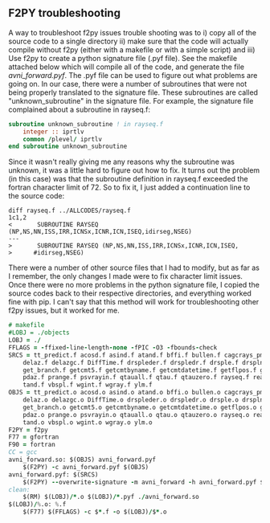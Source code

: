 F2PY troubleshooting
--------------------
A way to troubleshoot f2py issues trouble shooting was to i) copy all of the source code to a single directory ii) make sure that the code will actually compile without f2py (either with a makefile or with a simple script) and iii) Use f2py to create a python signature file (.pyf file). See the makefile attached below which will compile all of the code, and generate the file *avni_forward.pyf*. The .pyf file can be used to figure out what problems are going on. In our case, there were a number of subroutines that were not being properly translated to the signature file. These subroutines are called "unknown_subroutine" in the signature file. For example, the signature file complained about a subroutine in rayseq.f:

~~~fortran
subroutine unknown_subroutine ! in rayseq.f
    integer :: iprtlv
    common /plevel/ iprtlv
end subroutine unknown_subroutine
~~~
Since it wasn't really giving me any reasons why the subroutine was unknown, it was a little hard to figure out how to fix. It turns out the problem (in this case) was that the subroutine definition in rayseq.f exceeded the fortran character limit of 72. So to fix it, I just added a continuation line to the source code:
~~~
diff rayseq.f ../ALLCODES/rayseq.f
1c1,2
<       SUBROUTINE RAYSEQ (NP,NS,NN,ISS,IRR,ICNSx,ICNR,ICN,ISEQ,idirseg,NSEG)
---
>       SUBROUTINE RAYSEQ (NP,NS,NN,ISS,IRR,ICNSx,ICNR,ICN,ISEQ,
>      #idirseg,NSEG)
~~~
There were a number of other source files that I had to modify, but as far as I remember, the only changes I made were to fix character limit issues. Once there were no more problems in the python signature file, I copied the source codes back to their respective directories, and everything worked fine with pip. I can't say that this method will work for troubleshooting other f2py issues, but it worked for me.

~~~fortran
# makefile
#LOBJ = ./objects
LOBJ = ./
FFLAGS = -ffixed-line-length-none -fPIC -O3 -fbounds-check
SRCS = tt_predict.f acosd.f asind.f atand.f bffi.f bullen.f cagcrays_pm.f closfl.f conv2geocen.f cosd.f dacosd.f dbsplrem.f dcosd.f ddelaz.f ddelazgc.f \
    delaz.f delazgc.f DiffTime.f drspleder.f drspledr.f drsple.f drspln.f dsind.f dxt.f evemb.f evemdr.f evemell.f evem.f fdrays.f fqs.f \
    get_branch.f getcmt5.f getcmtbyname.f getcmtdatetime.f getflpos.f get_ishflag.f getptab.f julday.f legndr.f lpyr.f monday.f openfl.f \
    pdaz.f prange.f psvrayin.f qtauall.f qtau.f qtauzero.f rayseq.f reademb.f reademfl.f readnbn.f readptab.f sind.f swap4of4.f tadder.f \
    tand.f vbspl.f wgint.f wgray.f ylm.f
OBJS = tt_predict.o acosd.o asind.o atand.o bffi.o bullen.o cagcrays_pm.o closfl.o conv2geocen.o cosd.o dacosd.o dbsplrem.o dcosd.o ddelaz.o ddelazgc.o \
    delaz.o delazgc.o DiffTime.o drspleder.o drspledr.o drsple.o drspln.o dsind.o dxt.o evemb.o evemdr.o evemell.o evem.o fdrays.o fqs.o \
    get_branch.o getcmt5.o getcmtbyname.o getcmtdatetime.o getflpos.o get_ishflag.o getptab.o julday.o legndr.o lpyr.o monday.o openfl.o \
    pdaz.o prange.o psvrayin.o qtauall.o qtau.o qtauzero.o rayseq.o reademb.o reademfl.o readnbn.o readptab.o sind.o swap4of4.o tadder.o \
    tand.o vbspl.o wgint.o wgray.o ylm.o
F2PY = f2py
F77 = gfortran
F90 = fortran
CC = gcc
avni_forward.so: $(OBJS) avni_forward.pyf
    $(F2PY) -c avni_forward.pyf $(OBJS)
avni_forward.pyf: $(SRCS)
    $(F2PY) --overwrite-signature -m avni_forward -h avni_forward.pyf $(SRCS)
clean:
    $(RM) $(LOBJ)/*.o $(LOBJ)/*.pyf ./avni_forward.so
$(LOBJ)/%.o: %.f
    $(F77) $(FFLAGS) -c $*.f -o $(LOBJ)/$*.o
~~~
